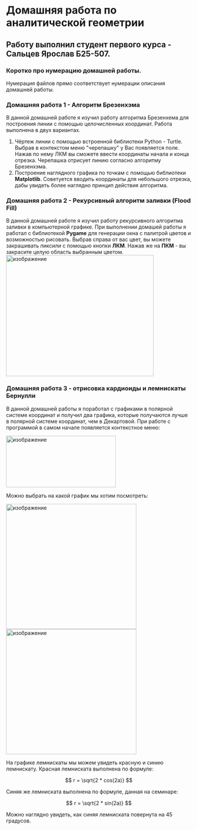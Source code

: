# Домашняя работа по аналитической геометрии
## **Работу выполнил студент первого курса - Сальцев Ярослав Б25-507.**

### Коротко про нумерацию домашней работы.
Нумерация файлов прямо соответствует нумерации описания домашней работы.

### Домашняя работа 1 - Алгоритм Брезенхэма
В данной домашней работе я изучил работу алгоритма Брезенхема для построения линии с помощью целочисленных координат. Работа выполнена в двух вариантах.
1) Чёртеж линии с помощью встроенной библиотеки Python - Turtle. Выбрав в контекстом меню "черепашку" у Вас появляется поле. Нажав по нему ЛКМ вы сможете ввести координаты начала и конца отрезка. Черепашка отрисует линию согласно алгоритму Брезенхэма.
2) Построение наглядного графика по точкам с помощью библиотеки **Matplotlib**. Советуется вводить координаты для небольшого отрезка, дабы увидеть более наглядно принцип действия алгоритма. 

### Домашняя работа 2 - Рекурсивный алгоритм заливки (**Flood Fill**)
В данной домашней работе я изучил работу рекурсивного алгоритма заливки в компьютерной графике. При выполнении домашей работы я работал с библиотекой **Pygame** для генерации окна с палитрой цветов и возможностью рисовать. Выбрав справа от вас цвет, вы можете закрашивать *пиксили* с помощью кнопки **ЛКМ**. Нажав же на **ПКМ** - вы закрасите целую область выбранным цветом. <img width="401" height="329" alt="изображение" src="https://github.com/user-attachments/assets/8247fc01-e0ac-492d-badd-cc37a19f3de7" />

### Домашняя работа 3 - отрисовка кардиоиды и лемнискаты Бернулли
В данной домашней работы я поработал с графиками в полярной системе координат и получил два графика, которые получаются лучше в полярной системе координат, чем в Декартовой.
При работе с программой в самом начале появляется контекстное меню:

<img width="298" height="140" alt="изображение" src="https://github.com/user-attachments/assets/920d8242-95cd-4ee9-bdf7-0161da02380c" />

Можно выбрать на какой график мы хотим посмотреть:

<img width="354" height="340" alt="изображение" src="https://github.com/user-attachments/assets/a7093b35-76f9-44c3-9f2d-b2eec5805564" /> <img width="354" height="340" alt="изображение" src="https://github.com/user-attachments/assets/3cd5593a-6572-4e83-8718-363c9b53fee9" />

На графике лемнискаты мы можем увидеть красную и синию лемнискату. Красная лемниската выполнена по формуле:

$$ 
r = \sqrt{2 * cos(2a)} 
$$

Синяя же лемниската выполнена по формуле, данная на семинаре:

$$
r = \sqrt{2 * sin(2a)}
$$

Можно наглядно увидеть, как синяя лемниската повернута на 45 градусов.
